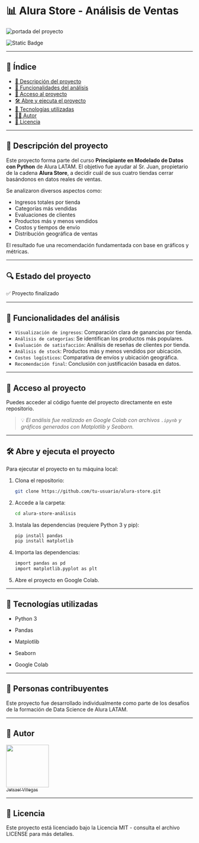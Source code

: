 # 📊 Alura Store - Análisis de Ventas

![portada del proyecto](https://postimg.cc/R3HNSq1R)

![Static Badge](https://img.shields.io/badge/status-completed-green)

---

## 📑 Índice

- [🧾 Descripción del proyecto](#-descripción-del-proyecto)
- [🔧 Funcionalidades del análisis](#-funcionalidades-del-análisis)
- [📂 Acceso al proyecto](#-acceso-al-proyecto)
- [🛠️ Abre y ejecuta el proyecto](#️-abre-y-ejecuta-el-proyecto)
- [🧰 Tecnologías utilizadas](#-tecnologías-utilizadas)
- [👨‍💻 Autor](#-autor)
- [🪪 Licencia](#-licencia)

---

## 🧾 Descripción del proyecto

Este proyecto forma parte del curso **Principiante en Modelado de Datos con Python** de Alura LATAM. El objetivo fue ayudar al Sr. Juan, propietario de la cadena **Alura Store**, a decidir cuál de sus cuatro tiendas cerrar basándonos en datos reales de ventas.

Se analizaron diversos aspectos como:
- Ingresos totales por tienda
- Categorías más vendidas
- Evaluaciones de clientes
- Productos más y menos vendidos
- Costos y tiempos de envío
- Distribución geográfica de ventas

El resultado fue una recomendación fundamentada con base en gráficos y métricas.

---

## 🔍 Estado del proyecto

✅ Proyecto finalizado

---

## 🔧 Funcionalidades del análisis

- `Visualización de ingresos`: Comparación clara de ganancias por tienda.
- `Análisis de categorías`: Se identifican los productos más populares.
- `Evaluación de satisfacción`: Análisis de reseñas de clientes por tienda.
- `Análisis de stock`: Productos más y menos vendidos por ubicación.
- `Costos logísticos`: Comparativa de envíos y ubicación geográfica.
- `Recomendación final`: Conclusión con justificación basada en datos.

---

## 📂 Acceso al proyecto

Puedes acceder al código fuente del proyecto directamente en este repositorio.  
> 💡 *El análisis fue realizado en Google Colab con archivos `.ipynb` y gráficos generados con Matplotlib y Seaborn.*

---

## 🛠️ Abre y ejecuta el proyecto

Para ejecutar el proyecto en tu máquina local:

1. Clona el repositorio:
   ```bash
   git clone https://github.com/tu-usuario/alura-store.git
   ```

2. Accede a la carpeta:
   ```bash
   cd alura-store-análisis
   ```

3. Instala las dependencias (requiere Python 3 y pip):
    ```bash
   pip install pandas 
   pip install matplotlib
   ```

4. Importa las dependencias:
     ```bash
   import pandas as pd 
   import matplotlib.pyplot as plt
   ```

5. Abre el proyecto en Google Colab.

---

## 🧰 Tecnologías utilizadas

- Python 3

- Pandas

- Matplotlib

- Seaborn

- Google Colab

---

## 🙋 Personas contribuyentes

Este proyecto fue desarrollado individualmente como parte de los desafíos de la formación de Data Science de Alura LATAM.

---

## 👤 Autor

[<img src="https://avatars.githubusercontent.com/u/157757330?v=4" width=115><br><sub>Jetsael Villegas</sub>](https://github.com/JetsaelVillegasMendoza)

---

## 📝 Licencia

Este proyecto está licenciado bajo la Licencia MIT - consulta el archivo LICENSE para más detalles.

